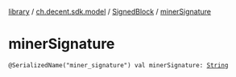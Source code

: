 [library](../../index.md) / [ch.decent.sdk.model](../index.md) / [SignedBlock](index.md) / [minerSignature](./miner-signature.md)

# minerSignature

`@SerializedName("miner_signature") val minerSignature: `[`String`](https://kotlinlang.org/api/latest/jvm/stdlib/kotlin/-string/index.html)